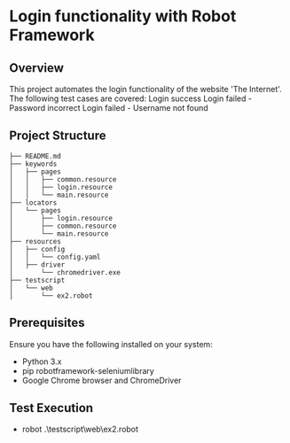 # Login functionality with Robot Framework
## Overview
This project automates the login functionality of the website 'The Internet'. The following test cases are covered:
Login success
Login failed - Password incorrect
Login failed - Username not found

## Project Structure
```
├── README.md
├── keywords
│   ├── pages
│   │   ├── common.resource
│   │   ├── login.resource
│   │   └── main.resource
├── locators
│   └── pages
│       ├── login.resource
│       ├── common.resource
│       └── main.resource
├── resources
│   ├── config
│   │   └── config.yaml
│   ├── driver
│       └── chromedriver.exe
├── testscript
│   └── web
│       └── ex2.robot
```
## Prerequisites
Ensure you have the following installed on your system:
- Python 3.x
- pip robotframework-seleniumlibrary
- Google Chrome browser and ChromeDriver

## Test Execution
- robot .\testscript\web\ex2.robot
